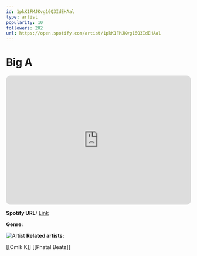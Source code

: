 ```yaml
---
id: 1pkK1FMJKvg16Q3IdEHAal
type: artist
popularity: 10
followers: 202
url: https://open.spotify.com/artist/1pkK1FMJKvg16Q3IdEHAal
---
```

# Big A

<iframe style="border-radius:12px" src="https://open.spotify.com/embed/artist/1pkK1FMJKvg16Q3IdEHAal" width="100%" height="352" frameBorder="0" allowfullscreen="" allow="autoplay; clipboard-write; encrypted-media; fullscreen; picture-in-picture" loading="lazy"></iframe>

**Spotify URL:** [Link](https://open.spotify.com/artist/1pkK1FMJKvg16Q3IdEHAal)

**Genre:** 

![Artist](https://i.scdn.co/image/ab67616d0000b273b3d468fbb037aed8548a1969)
**Related artists:**

[[Omik K]]
[[Phatal Beatz]]
